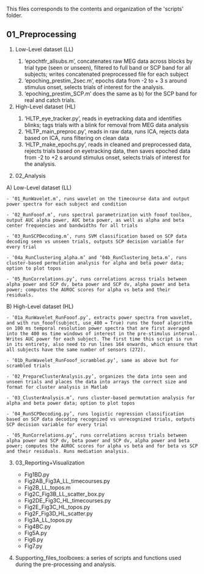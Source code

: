 This files corresponds to the contents and organization of the 'scripts' folder.

<h2> 01_Preprocessing </h2>

<ol> <li> Low-Level dataset (LL) </li>

<ol>
<li> ‘epochtfr_allsubs.m’, concatenates raw MEG data across blocks by trial type (seen or unseen), filtered to full band or SCP band for all subjects; writes concatenated preprocessed file for each subject </li>

<li> ‘epoching_prestim_2sec.m’, epochs data from -2 to + 3 s around stimulus onset, selects trials of interest for the analysis. </li>

<li> ‘epoching_prestim_SCP.m’ does the same as b) for the SCP band for real and catch trials. </li>
</ol>

<li> High-Level dataset (HL) </li>
<ol>
<li> ‘HLTP_eye_tracker.py’, reads in eyetracking data and identifies blinks; tags trials with a blink for removal from MEG data analysis </li>

<li> ‘HLTP_main_preproc.py’, reads in raw data, runs ICA, rejects data based on ICA, runs filtering on clean data </li>

<li> ‘HLTP_make_epochs.py’, reads in cleaned and preprocessed data, rejects trials based on eyetracking data, then saves epoched data from -2 to +2 s around stimulus onset, selects trials of interest for the analysis. </li>
</ol>
</ol>

2) 02_Analysis

  A) Low-Level dataset (LL)

    - ‘01_RunWavelet.m’, runs wavelet on the timecourse data and output power spectra for each subject and condition

    - ‘02_RunFooof.m’, runs spectral parametrization with fooof toolbox, output AUC alpha power, AUC beta power, as well as alpha and beta center frequencies and bandwidths for all trials

    - ‘03_RunSCPDecoding.m’, runs SVM classification based on SCP data decoding seen vs unseen trials, outputs SCP decision variable for every trial

    - ‘04a_RunClustering_alpha.m’ and ‘04b_RunClustering_beta.m’, runs cluster-based permutation analysis for alpha and beta power data; option to plot topos

    - ‘05_RunCorrelations.py’, runs correlations across trials between alpha power and SCP dv, beta power and SCP dv, alpha power and beta power; computes the AUROC scores for alpha vs beta and their residuals.

  B) High-Level dataset (HL)

    - ‘01a_RunWavelet_RunFooof.py’, extracts power spectra from wavelet, and with run_fooof(subject, use_400 = True) runs the fooof algorithm on 100 ms temporal resolution power spectra that are first averaged into the 400 ms time windows of interest in the pre-stimulus interval. Writes AUC power for each subject. The first time this script is run in its entirety, also need to run lines 164 onwards, which ensure that all subjects have the same number of sensors (272).

    - ‘01b_RunWavelet_RunFooof_scrambled.py’, same as above but for scrambled trials

    - ‘02_PrepareClusterAnalysis.py’, organizes the data into seen and unseen trials and places the data into arrays the correct size and format for cluster analysis in Matlab

    - ‘03_ClusterAnalysis.m’, runs cluster-based permutation analysis for alpha and beta power data; option to plot topos

    - ‘04_RunSCPDecoding.py’, runs logistic regression classification based on SCP data decoding recognized vs unrecognized trials, outputs SCP decision variable for every trial

    - ‘05_RunCorrelations.py’, runs correlations across trials between alpha power and SCP dv, beta power and SCP dv, alpha power and beta power; computes the AUROC scores for alpha vs beta and for beta vs SCP and their residuals. Runs mediation analysis.


3) 03_Reporting+Visualization

    - Fig1BD.py
    - Fig2AB_Fig3A_LL_timecourses.py
    - Fig2B_LL_topos.m
    - Fig2C_Fig3B_LL_scatter_box.py
    - Fig2DE_Fig3C_HL_timecourses.py
    - Fig2E_Fig3C_HL_topos.py
    - Fig2F_Fig3D_HL_scatter.py
    - Fig3A_LL_topos.py
    - Fig4BC.py
    - Fig5A.py
    - Fig6.py
    - Fig7.py


4) Supporting_files_toolboxes: a series of scripts and functions used during the pre-processing and analysis.

